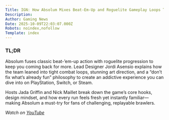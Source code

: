 ```yaml
---
Title: IGN: How Absolum Mixes Beat-Em-Up and Roguelite Gameplay Loops To Get You Hooked - Beyond Clips
Description: 
Author: Gaming News
Date: 2025-10-09T22:03:07.000Z
Robots: noindex,nofollow
Template: index
---
```

<h3>
  
  
  TL;DR
</h3>

<p>Absolum fuses classic beat-’em-up action with roguelite progression to keep you coming back for more. Lead Designer Jordi Asensio explains how the team leaned into tight combat loops, stunning art direction, and a “don’t fix what’s already fun” philosophy to create an addictive experience you can dive into on PlayStation, Switch, or Steam.</p>

<p>Hosts Jada Griffin and Nick Maillet break down the game’s core hooks, design mindset, and how every run feels fresh yet instantly familiar—making Absolum a must-try for fans of challenging, replayable brawlers.</p>

<p><em>Watch on <a href="https://www.youtube.com/watch?v=6EsIHgrDEuU" rel="noopener noreferrer">YouTube</a></em></p>

